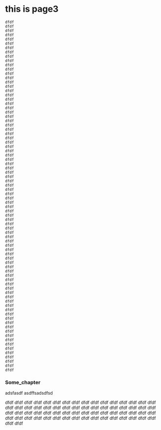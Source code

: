 # this is page3
```
dfdf
dfdf
dfdf
dfdf
dfdf
dfdf
dfdf
dfdf
dfdf
dfdf
dfdf
dfdf
dfdf
dfdf
dfdf
dfdf
dfdf
dfdf
dfdf
dfdf
dfdf
dfdf
dfdf
dfdf
dfdf
dfdf
dfdf
dfdf
dfdf
dfdf
dfdf
dfdf
dfdf
dfdf
dfdf
dfdf
dfdf
dfdf
dfdf
dfdf
dfdf
dfdf
dfdf
dfdf
dfdf
dfdf
dfdf
dfdf
dfdf
dfdf
dfdf
dfdf
dfdf
dfdf
dfdf
dfdf
dfdf
dfdf
dfdf
dfdf
dfdf
dfdf
dfdf
dfdf
dfdf
dfdf
dfdf
dfdf
dfdf
dfdf
dfdf
dfdf
dfdf
dfdf
dfdf
dfdf
dfdf
dfdf
dfdf
dfdf
dfdf
dfdf
```

### Some_chapter 
adsfasdf asdffsadsdfsd

dfdf
dfdf
dfdf
dfdf
dfdf
dfdf
dfdf
dfdf
dfdf
dfdf
dfdf
dfdf
dfdf
dfdf
dfdf
dfdf
dfdf
dfdf
dfdf
dfdf
dfdf
dfdf
dfdf
dfdf
dfdf
dfdf
dfdf
dfdf
dfdf
dfdf
dfdf
dfdf
dfdf
dfdf
dfdf
dfdf
dfdf
dfdf
dfdf
dfdf
dfdf
dfdf
dfdf
dfdf
dfdf
dfdf
dfdf
dfdf
dfdf
dfdf
dfdf
dfdf
dfdf
dfdf
dfdf
dfdf
dfdf
dfdf
dfdf
dfdf
dfdf
dfdf
dfdf
dfdf
dfdf
dfdf
